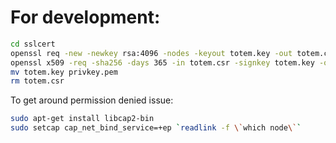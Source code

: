 # For development:

```bash
cd sslcert
openssl req -new -newkey rsa:4096 -nodes -keyout totem.key -out totem.csr
openssl x509 -req -sha256 -days 365 -in totem.csr -signkey totem.key -out fullchain.pem
mv totem.key privkey.pem
rm totem.csr
```

To get around permission denied issue: 
```bash
sudo apt-get install libcap2-bin
sudo setcap cap_net_bind_service=+ep `readlink -f \`which node\``
```